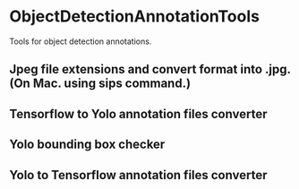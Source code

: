# ObjectDetectionAnnotationTools

Tools for object detection annotations.

## Jpeg file extensions and convert format into .jpg. (On Mac. using sips command.)

## Tensorflow to Yolo annotation files converter

## Yolo bounding box checker

## Yolo to Tensorflow annotation files converter
